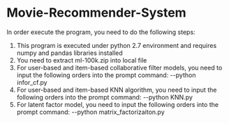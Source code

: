 # Movie-Recommender-System
In order execute the program, you need to do the following steps:
1. This program is executed under python 2.7 environment and requires numpy and pandas libraries installed
2. You need to extract ml-100k.zip into local file
3. For user-based and item-based collaborative filter models, you need to input the following orders into the prompt command:
 --python infor_cf.py
4. For user-based and item-based KNN algorithm, you need to input the following orders into the prompt command:
--python KNN.py
5. For latent factor model, you need to input the following orders into the prompt command:
--python matrix_factorizaiton.py
